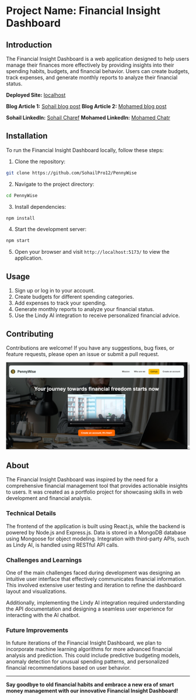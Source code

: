 # Project Name: Financial Insight Dashboard

## Introduction

The Financial Insight Dashboard is a web application designed to help users manage their finances more effectively by providing insights into their spending habits, budgets, and financial behavior. Users can create budgets, track expenses, and generate monthly reports to analyze their financial status.

**Deployed Site:** [localhost](http://localhost:5173/)

**Blog Article 1:** [Sohail blog post](https://medium.com/@sohaylch04/introducing-pennywise-your-ultimate-financial-sidekick-d387f8d9ba8e)
**Blog Article 2:** [Mohamed blog post](https://medium.com/@mochatr/introducing-pennywise-simplifying-personal-finance-management-129b78a012ef)

**Sohail LinkedIn:** [Sohail Charef](https://www.linkedin.com/in/sohail-charef/)
**Mohamed LinkedIn:** [Mohamed Chatr](https://www.linkedin.com/in/mochatr/)

## Installation

To run the Financial Insight Dashboard locally, follow these steps:

1. Clone the repository:

```bash
git clone https://github.com/SohailPro12/PennyWise
```

2. Navigate to the project directory:

```bash
cd PennyWise
```

3. Install dependencies:

```bash
npm install
```

4. Start the development server:

```bash
npm start
```

5. Open your browser and visit `http://localhost:5173/` to view the application.

## Usage

1. Sign up or log in to your account.
2. Create budgets for different spending categories.
3. Add expenses to track your spending.
4. Generate monthly reports to analyze your financial status.
5. Use the Lindy AI integration to receive personalized financial advice.

## Contributing

Contributions are welcome! If you have any suggestions, bug fixes, or feature requests, please open an issue or submit a pull request.

![Financial Insight Dashboard](/src/assets/landing.png)

## About

The Financial Insight Dashboard was inspired by the need for a comprehensive financial management tool that provides actionable insights to users. It was created as a portfolio project for showcasing skills in web development and financial analysis.

### Technical Details

The frontend of the application is built using React.js, while the backend is powered by Node.js and Express.js. Data is stored in a MongoDB database using Mongoose for object modeling. Integration with third-party APIs, such as Lindy AI, is handled using RESTful API calls.

### Challenges and Learnings

One of the main challenges faced during development was designing an intuitive user interface that effectively communicates financial information. This involved extensive user testing and iteration to refine the dashboard layout and visualizations.

Additionally, implementing the Lindy AI integration required understanding the API documentation and designing a seamless user experience for interacting with the AI chatbot.

### Future Improvements

In future iterations of the Financial Insight Dashboard, we plan to incorporate machine learning algorithms for more advanced financial analysis and prediction. This could include predictive budgeting models, anomaly detection for unusual spending patterns, and personalized financial recommendations based on user behavior.

---

**Say goodbye to old financial habits and embrace a new era of smart money management with our innovative Financial Insight Dashboard!**
